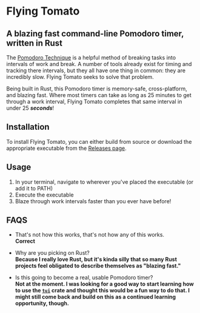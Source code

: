 # Flying Tomato

## A blazing fast command-line Pomodoro timer, written in Rust

The [Pomodoro Technique](https://en.wikipedia.org/wiki/Pomodoro_Technique) is a helpful method of breaking tasks into 
intervals of work and break. A number of tools already exist for timing and tracking there intervals, but they all have 
one thing in common: they are incredibly slow. Flying Tomato seeks to solve that problem.

Being built in Rust, this Pomodoro timer is memory-safe, cross-platform, and blazing fast. Where most timers can take 
as long as 25 minutes to get through a work interval, Flying Tomato completes that same interval in under 25 
***seconds***!

## Installation

To install Flying Tomato, you can either build from source or download the appropriate executable from the [Releases 
page](https://github.com/Ben-KC/flying-tomato/releases).

## Usage

1. In your terminal, navigate to wherever you've placed the executable (or add it to PATH)
2. Execute the executable
3. Blaze through work intervals faster than you ever have before!

## FAQS

* That's not how this works, that's not how any of this works.  
**Correct**


* Why are you picking on Rust?  
**Because I really love Rust, but it's kinda silly that so many Rust projects feel obligated to describe themselves 
as "blazing fast."**  
 

* Is this going to become a real, usable Pomodoro timer?  
**Not at the moment. I was looking for a good way to start learning how to use the 
[`tui`](https://crates.io/crates/tui) crate and thought this would be a fun way to do that. I might still come back and 
build on this as a continued learning opportunity, though.**
